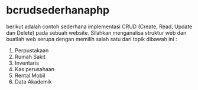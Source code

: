 # bcrudsederhanaphp
berikut adalah contoh sederhana implementasi CRUD (Create, Read, Update dan Delete) pada sebuah website.
Silahkan menganalisa struktur web dan buatlah web serupa dengan memilih salah satu dari topik dibawah ini :
1. Perpustakaan
2. Rumah Sakit
3. Inventaris
4. Kas perusahaan
5. Rental Mobil
6. Data Akademik
